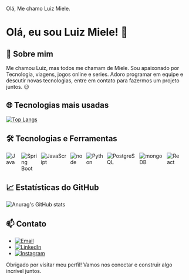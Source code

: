 Olá, Me chamo Luiz Miele.

# Olá, eu sou Luiz Miele! 👋

## 🚀 Sobre mim

Me chamou Luiz, mas todos me chamam de Miele.
Sou apaixonado por Tecnologia, viagens, jogos online e series. 
Adoro programar em equipe e descutir novas tecnologias, entre em contato para fazermos um projeto juntos. 😉
 
## 🌐 Tecnologias mais usadas

[![Top Langs](https://github-readme-stats.vercel.app/api/top-langs/?username=luizmiele&layout=compact&theme=darcula)](https://github.com/anuraghazra/github-readme-stats)

## 🛠️ Tecnologias e Ferramentas

<div style="display: flex; justify-content: space-between; width: 50%;" >
  <img src="https://img.shields.io/badge/Java-ED8B00?style=for-the-badge&logo=java&logoColor=white" alt="Java" style="margin-right: 10px;"/>
  <img src="https://img.shields.io/badge/Spring%20Boot-6DB33F?style=for-the-badge&logo=spring-boot&logoColor=white" alt="Spring Boot" style="margin-right: 10px;"/>
  <img src="https://img.shields.io/badge/JavaScript-323330?style=for-the-badge&logo=javascript&logoColor=F7DF1E" alt="JavaScript" style="margin-right: 10px;"/>
  <img src="https://img.shields.io/badge/Node.js-43853D?style=for-the-badge&logo=node.js&logoColor=white" alt="node" style="margin-right: 10px;"/>
  <img src="https://img.shields.io/badge/Python-3776AB?style=for-the-badge&logo=python&logoColor=white" alt="Python" style="margin-right: 10px;"/>
  <img src="https://img.shields.io/badge/PostgreSQL-316192?style=for-the-badge&logo=postgresql&logoColor=white" alt="PostgreSQL" style="margin-right: 10px;"/>
  <img src="https://img.shields.io/badge/MongoDB-4EA94B?style=for-the-badge&logo=mongodb&logoColor=white" alt="mongoDB" style="margin-right: 10px;"/>
  <img src="https://img.shields.io/badge/React-20232A?style=for-the-badge&logo=react&logoColor=61DAFB" alt="React" style="margin-right: 10px;"/>
</div>

## 📈 Estatísticas do GitHub

![Anurag's GitHub stats](https://github-readme-stats.vercel.app/api?username=luizmiele&show_icons=true&theme=darcula)


## 📫 Contato

- [![Email](https://img.shields.io/badge/Email-D14836?style=for-the-badge&logo=gmail&logoColor=white)](mailto:miele.luiz@gmail.com)
- [![LinkedIn](https://img.shields.io/badge/LinkedIn-0077B5?style=for-the-badge&logo=linkedin&logoColor=white)](https://www.linkedin.com/in/luizmiele/)
- [![Instagram](https://img.shields.io/badge/Instagram-E4405F?style=for-the-badge&logo=instagram&logoColor=white)](https://www.instagram.com/luizmiele/)

Obrigado por visitar meu perfil! Vamos nos conectar e construir algo incrível juntos.
